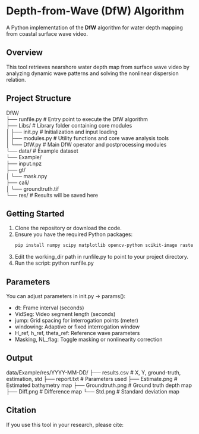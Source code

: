 # Depth-from-Wave (DfW) Algorithm

A Python implementation of the **DfW** algorithm for water depth mapping from coastal surface wave video.

## Overview
This tool retrieves nearshore water depth map from surface wave video by analyzing dynamic wave patterns and solving the nonlinear dispersion relation.

## Project Structure
DfW/  
├── runfile.py               # Entry point to execute the DfW algorithm  
├── Libs/                    # Library folder containing core modules  
│   ├── init.py              # Initialization and input loading  
│   ├── modules.py           # Utility functions and core wave analysis tools  
│   └── DfW.py               # Main DfW operator and postprocessing modules  
└── data/                    # Example dataset  
    └── Example/  
        ├── input.npz  
        ├── gt/  
        │   └── mask.npy  
        ├── cali/  
        │   └── groundtruth.tif  
        └── res/             # Results will be saved here  

## Getting Started
1. Clone the repository or download the code.
2. Ensure you have the required Python packages:
   ```bash
   pip install numpy scipy matplotlib opencv-python scikit-image rasterio
3. Edit the working_dir path in runfile.py to point to your project directory.
4. Run the script:
   python runfile.py

## Parameters
You can adjust parameters in init.py → params():
- dt: Frame interval (seconds)
- VidSeg: Video segment length (seconds)
- jump: Grid spacing for interrogation points (meter)
- windowing: Adaptive or fixed interrogation window
- H_ref, h_ref, theta_ref: Reference wave parameters
- Masking, NL_flag: Toggle masking or nonlinearity correction

## Output
data/Example/res/YYYY-MM-DD/
├── results.csv        # X, Y, ground-truth, estimation, std
├── report.txt         # Parameters used
├── Estimate.png       # Estimated bathymetry map
├── Groundtruth.png    # Ground truth depth map
├── Diff.png           # Difference map
└── Std.png            # Standard deviation map

## Citation
If you use this tool in your research, please cite:
